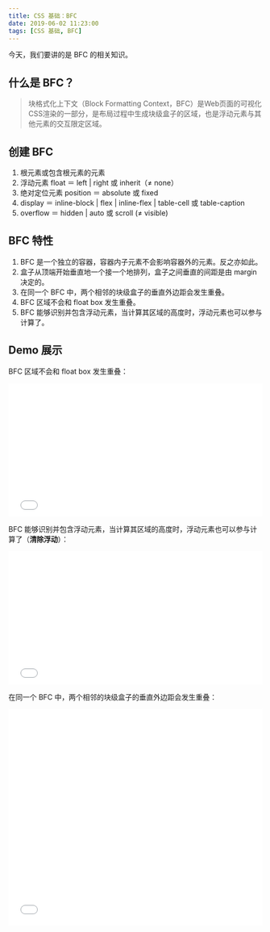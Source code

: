 ```yaml
---
title: CSS 基础：BFC
date: 2019-06-02 11:23:00
tags: [CSS 基础, BFC]
---
```


今天，我们要讲的是 BFC 的相关知识。

<!--more-->

## 什么是 BFC？

> 块格式化上下文（Block Formatting Context，BFC）是Web页面的可视化CSS渲染的一部分，是布局过程中生成块级盒子的区域，也是浮动元素与其他元素的交互限定区域。

## 创建 BFC

1. 根元素或包含根元素的元素
2. 浮动元素 float ＝ left | right 或 inherit（≠ none）
3. 绝对定位元素 position ＝ absolute 或 fixed
4. display ＝ inline-block | flex | inline-flex | table-cell 或 table-caption
5. overflow ＝ hidden | auto 或 scroll (≠ visible)

## BFC 特性

1. BFC 是一个独立的容器，容器内子元素不会影响容器外的元素。反之亦如此。
2. 盒子从顶端开始垂直地一个接一个地排列，盒子之间垂直的间距是由 margin 决定的。
3. 在同一个 BFC 中，两个相邻的块级盒子的垂直外边距会发生重叠。
4. BFC 区域不会和 float box 发生重叠。
5. BFC 能够识别并包含浮动元素，当计算其区域的高度时，浮动元素也可以参与计算了。

## Demo 展示

BFC 区域不会和 float box 发生重叠：

<iframe height="265" style="width: 100%;" scrolling="no" title="BFC 不会和 float 重叠" src="//codepen.io/liuyiqi/embed/QRzzmo/?height=265&theme-id=0&default-tab=css,result" frameborder="no" allowtransparency="true" allowfullscreen="true">
  See the Pen <a href='https://codepen.io/liuyiqi/pen/QRzzmo/'>BFC 不会和 float 重叠</a> by liuyiqi
  (<a href='https://codepen.io/liuyiqi'>@liuyiqi</a>) on <a href='https://codepen.io'>CodePen</a>.
</iframe>

BFC 能够识别并包含浮动元素，当计算其区域的高度时，浮动元素也可以参与计算了（**清除浮动**）：

<iframe height="265" style="width: 100%;" scrolling="no" title="BFC 把 float 元素高度计算在内" src="//codepen.io/liuyiqi/embed/eabbLN/?height=265&theme-id=0&default-tab=css,result" frameborder="no" allowtransparency="true" allowfullscreen="true">
  See the Pen <a href='https://codepen.io/liuyiqi/pen/eabbLN/'>BFC 把 float 元素高度计算在内</a> by liuyiqi
  (<a href='https://codepen.io/liuyiqi'>@liuyiqi</a>) on <a href='https://codepen.io'>CodePen</a>.
</iframe>

在同一个 BFC 中，两个相邻的块级盒子的垂直外边距会发生重叠：

<iframe height="429" style="width: 100%;" scrolling="no" title="BFC内部会外边距塌陷，外部不会" src="//codepen.io/liuyiqi/embed/OYrrBB/?height=429&theme-id=0&default-tab=css,result" frameborder="no" allowtransparency="true" allowfullscreen="true">
  See the Pen <a href='https://codepen.io/liuyiqi/pen/OYrrBB/'>BFC内部会外边距塌陷，外部不会</a> by liuyiqi
  (<a href='https://codepen.io/liuyiqi'>@liuyiqi</a>) on <a href='https://codepen.io'>CodePen</a>.
</iframe>